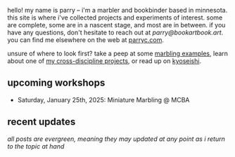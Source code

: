 hello! my name is parry – i'm a marbler and bookbinder based in minnesota. this site is where i've collected projects and experiments of interest. some are complete, some are in a nascent stage, and most are in between. if you have any questions, don't hesitate to reach out at _parry@bookartbook.art_. you can find me elsewhere on the web at [parryc.com](https://parryc.com).

unsure of where to look first? take a peep at some [marbling examples](marbling-examples), learn about one of [my cross-discipline projects](a-momigami-jacket), or read up on [kyoseishi](kyoseishi).

## upcoming workshops

- Saturday, January 25th, 2025: Miniature Marbling @ MCBA

## recent updates

_all posts are evergreen, meaning they may updated at any point as i return to the topic at hand_

